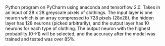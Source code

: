 Python program on PyCharm using anaconda and tensorflow 2.0. Takes in an input of 28 x 28 greyscale pixels of clothings. The input layer is one neuron which is an array compressed to 728 pixels (28x28), the hidden layer has 128 neurons (picked arbitrarily), and the output layer has 10 neurons for each type of clothing. The output neuron with the highest probability (0->1) will be selected, and the accuracy after the model was trained and tested was over 85%.
